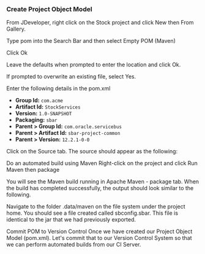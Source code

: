 ### Create Project Object Model

From JDeveloper, right click on the Stock project and click New then From Gallery.

Type pom into the Search Bar and then select Empty POM (Maven)


Click Ok


Leave the defaults when prompted to enter the location and click Ok.


If prompted to overwrite an existing file, select Yes.

Enter the following details in the pom.xml
* **Group Id:** `com.acme`
* **Artifact Id:** `StockServices`
* **Version:** `1.0-SNAPSHOT`
* **Packaging:** `sbar`
* **Parent > Group Id:** `com.oracle.servicebus`
* **Parent > Artifact Id:** `sbar-project-common`
* **Parent > Version:** `12.2.1-0-0` 

Click on the Source tab. The source should appear as the following:

Do an automated build using Maven
Right-click on the project and click Run Maven then package 

You will see the Maven build running in Apache Maven - package tab.
When the build has completed successfully, the output should look similar to the following.

Navigate to the folder .data/maven on the file system under the project home. You should see a file created called sbconfig.sbar. This file is identical to the jar that we had previously exported.

Commit POM to Version Control
Once we have created our Project Object Model (pom.xml). Let's commit that to our Version Control System so that we can perform automated builds from our CI Server.

